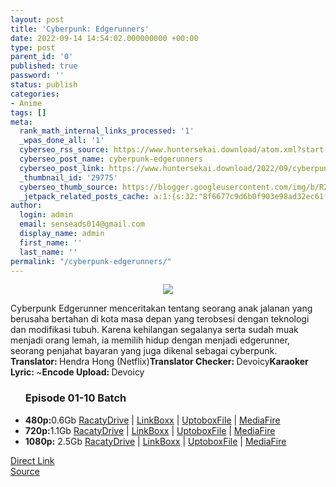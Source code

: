 ```yaml
---
layout: post
title: 'Cyberpunk: Edgerunners'
date: 2022-09-14 14:54:02.000000000 +00:00
type: post
parent_id: '0'
published: true
password: ''
status: publish
categories:
- Anime
tags: []
meta:
  rank_math_internal_links_processed: '1'
  _wpas_done_all: '1'
  cyberseo_rss_source: https://www.huntersekai.download/atom.xml?start-index=1
  cyberseo_post_name: cyberpunk-edgerunners
  cyberseo_post_link: https://www.huntersekai.download/2022/09/cyberpunk-edgerunners.html
  _thumbnail_id: '29775'
  cyberseo_thumb_source: https://blogger.googleusercontent.com/img/b/R29vZ2xl/AVvXsEhgAhJgnvdcnC9O8Ianl5OT2zGsa8LnwFJ5xhhspIi1ud1ZoCPtiPDwoaYZM-uXymhp-BzdmqVvScXHK6NJ-9-EjHfleNAIEGaC0j0SsXPyyp-dHwRqMjH3TH5SuAC9u2EszjXi3MnGSx1RTsugcnleiktDGmQY64bOzgencoOAuIUC09yG0BJ_CqaM/s2778/cyberpunk.jpg
  _jetpack_related_posts_cache: a:1:{s:32:"8f6677c9d6b0f903e98ad32ec61f8deb";a:2:{s:7:"expires";i:1663382450;s:7:"payload";a:2:{i:0;a:1:{s:2:"id";i:29537;}i:1;a:1:{s:2:"id";i:29752;}}}}
author:
  login: admin
  email: senseads014@gmail.com
  display_name: admin
  first_name: ''
  last_name: ''
permalink: "/cyberpunk-edgerunners/"
---
```

<p><a class="popup" data-target="42310"></a>
<div dir="ltr" style="text-align: left;" trbidi="on">
<div class="separator" style="clear: both; text-align: center;"><a href="https://blogger.googleusercontent.com/img/b/R29vZ2xl/AVvXsEhgAhJgnvdcnC9O8Ianl5OT2zGsa8LnwFJ5xhhspIi1ud1ZoCPtiPDwoaYZM-uXymhp-BzdmqVvScXHK6NJ-9-EjHfleNAIEGaC0j0SsXPyyp-dHwRqMjH3TH5SuAC9u2EszjXi3MnGSx1RTsugcnleiktDGmQY64bOzgencoOAuIUC09yG0BJ_CqaM/s2778/cyberpunk.jpg" imageanchor="1" style="margin-left: 1em; margin-right: 1em;"><img border="0" data-original-height="318" data-original-width="225" src="{{ site.baseurl }}/assets/2022/09/cyberpunk.jpg" /></a></div>
<p>Cyberpunk Edgerunner menceritakan tentang seorang anak jalanan yang berusaha bertahan di kota masa depan yang terobsesi dengan teknologi dan modifikasi tubuh. Karena kehilangan segalanya serta sudah muak menjadi orang lemah, ia memilih hidup dengan menjadi edgerunner, seorang penjahat bayaran yang juga dikenal sebagai cyberpunk.<a name="more"></a>
<pekerja><b>Translator: </b><span>Hendra Hong (Netflix)</span><b>Translator Checker: </b><span>Devoicy</span><b>Karaoker Lyric: </b><span>~</span><b>Encode Upload: </b><span>Devoicy</span></pekerja>
<div class="dl">
<ul />
<h3>Episode 01-10 Batch</h3>
<li><b>480p:</b><span id="size">0.6Gb</span> <a href="https://go.pintunow.com/N3v32NCZ">RacatyDrive</a> | <a href="https://go.pintunow.com/yP8I8H">LinkBoxx</a> | <a href="https://go.pintunow.com/6lxtTK2">UptoboxFile</a> | <a href="https://go.pintunow.com/58Qlas">MediaFire</a></li>
<li><b>720p:</b><span id="size">1.1Gb</span> <a href="https://go.pintunow.com/i1hqB">RacatyDrive</a> | <a href="https://go.pintunow.com/oGaM">LinkBoxx</a> | <a href="https://go.pintunow.com/leSlp">UptoboxFile</a> | <a href="https://go.pintunow.com/58Qlas">MediaFire</a></li>
<li><b>1080p:</b> <span id="size">2.5Gb</span> <a href="https://go.pintunow.com/AMPp">RacatyDrive</a> | <a href="https://go.pintunow.com/E5h7">LinkBoxx</a> | <a href="https://go.pintunow.com/RiWyd">UptoboxFile</a> | <a href="https://go.pintunow.com/58Qlas">MediaFire</a></li>
</div>
</div>
<link rel="stylesheet" href="https://cdnjs.cloudflare.com/ajax/libs/font-awesome/4.7.0/css/font-awesome.min.css" />
<div class="divbtn"> <a href="https://handymansurrender.com/fihup8buzv?key=94550f7ce39444073321dde3b8782f97" class="btn"><i class="fa fa-download"></i> Direct Link</a> <br /><a href="https://www.huntersekai.download/2022/09/cyberpunk-edgerunners.html">Source</a> </div>
